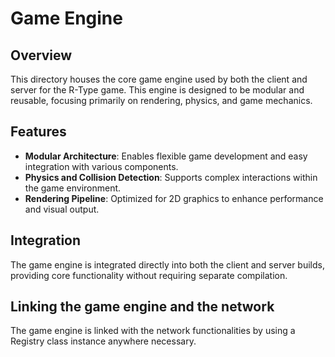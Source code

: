 # Game Engine

## Overview
This directory houses the core game engine used by both the client and server for the R-Type game. This engine is designed to be modular and reusable, focusing primarily on rendering, physics, and game mechanics.

## Features
- **Modular Architecture**: Enables flexible game development and easy integration with various components.
- **Physics and Collision Detection**: Supports complex interactions within the game environment.
- **Rendering Pipeline**: Optimized for 2D graphics to enhance performance and visual output.

## Integration
The game engine is integrated directly into both the client and server builds, providing core functionality without requiring separate compilation.

## Linking the game engine and the network
The game engine is linked with the network functionalities by using a Registry class instance anywhere necessary.
